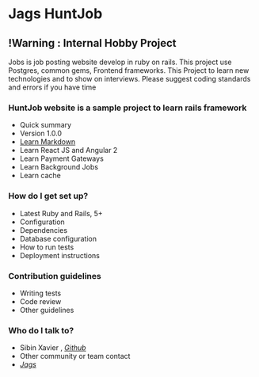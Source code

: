 # Jags HuntJob #

## !Warning : Internal Hobby Project  

Jobs is job posting website develop in ruby on rails. This project use Postgres, common gems, Frontend frameworks.
This Project to learn new technologies and to show on interviews. Please suggest coding standards and errors if you have 
time 

### HuntJob website is a sample project to learn rails framework 

* Quick summary
* Version 1.0.0
* [Learn Markdown](https://bitbucket.org/tutorials/markdowndemo)
* Learn React JS and Angular 2 
* Learn Payment Gateways 
* Learn Background Jobs 
* Learn cache 

### How do I get set up? 

* Latest Ruby and Rails, 5+
* Configuration
* Dependencies
* Database configuration
* How to run tests
* Deployment instructions

### Contribution guidelines 

* Writing tests
* Code review
* Other guidelines

### Who do I talk to? 

* Sibin Xavier , *[Github](https://github.com/sibinx7)*
* Other community or team contact
* *[Jags](http://www/jags.in.net)*
